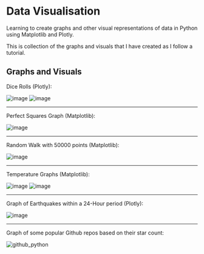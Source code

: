 # Data Visualisation
Learning to create graphs and other visual representations of data in Python using Matplotlib and Plotly.

This is collection of the graphs and visuals that I have created as I follow a tutorial. 

Graphs and Visuals
---
Dice Rolls (Plotly):

![image](https://user-images.githubusercontent.com/113871762/209732104-8cf5a38e-ac4e-416c-933b-2f1fed8705d8.png)
![image](https://user-images.githubusercontent.com/113871762/209732212-c14e7080-842a-438e-b786-cea3ddd188fd.png)
___
Perfect Squares Graph (Matplotlib):

![image](https://user-images.githubusercontent.com/113871762/209732412-dd21c39f-d0e0-430c-90da-d1f1e353c941.png)
___
Random Walk with 50000 points (Matplotlib):

![image](https://user-images.githubusercontent.com/113871762/209732565-1b06bcad-e1fc-40ea-ad8e-c4a6a9bd55a3.png)
___
Temperature Graphs (Matplotlib):

![image](https://user-images.githubusercontent.com/113871762/209763521-fe742350-2ea2-48c0-9c76-6eb7b750756d.png)
![image](https://user-images.githubusercontent.com/113871762/209763552-a9d51bfa-2fa5-4d4f-ade6-d00fa11236b9.png)
___
Graph of Earthquakes within a 24-Hour period (Plotly):

![image](https://user-images.githubusercontent.com/113871762/209763592-896d2110-b09c-465f-99cf-a46f4d5e9d07.png)
___
Graph of some popular Github repos based on their star count:

![github_python](https://user-images.githubusercontent.com/113871762/209867994-50d762cb-fdbd-44e1-b521-d8c5bc5c9c5f.png)
